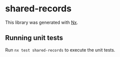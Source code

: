 # shared-records

This library was generated with [Nx](https://nx.dev).

## Running unit tests

Run `nx test shared-records` to execute the unit tests.
